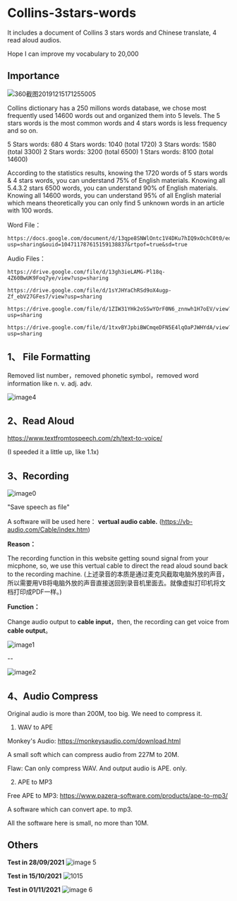 # Collins-3stars-words

It includes a document of Collins 3 stars words and Chinese translate, 4 read aloud audios.

Hope I can improve my vocabulary to 20,000


## Importance

![360截图20191215171255005](https://user-images.githubusercontent.com/83932602/135008056-257ba77b-beb1-4ca7-bf06-a891afb04d52.jpg)



Collins dictionary has a 250 millons words database, we chose most frequently used 14600 words out and organized them into 5 levels. The 5 stars words is the most common words and 4 stars words is less frequency and so on. 

 5 Stars words: 680
 4 Stars words: 1040 (total 1720)
 3 Stars words: 1580 (total 3300)
 2 Stars words: 3200 (total 6500)
 1 Stars words: 8100 (total 14600)

According to the statistics results, knowing the 1720 words of 5 stars words & 4 stars words, you can understand 75% of English materials. Knowing all 5.4.3.2 stars 6500 words, you can understand 90% of English materials. Knowing all 14600 words, you can understand 95% of all English material which means theoretically you can only find 5 unknown words in an article with 100 words. 


Word File：

    https://docs.google.com/document/d/13qpe8SNWlOntc1V4DKu7hIQ9xOchC0t0/edit?usp=sharing&ouid=104711787615159138837&rtpof=true&sd=true



Audio Files：

    https://drive.google.com/file/d/13gh3ieLAMG-Pl18q-4Z60BwUK9Foq7ye/view?usp=sharing

    https://drive.google.com/file/d/1sYJHYaChRSd9oX4ugp-Zf_ebV27GFes7/view?usp=sharing

    https://drive.google.com/file/d/1ZIW31YHk2oSSwYOrF0N6_znnwh1H7oEV/view?usp=sharing

    https://drive.google.com/file/d/1txvBYJpbiBWCmqeDFN5E4lqOaPJWHYdA/view?usp=sharing



## 1、 File Formatting

Removed list number，removed phonetic symbol，removed word information like n. v. adj. adv.

    

![image4](https://user-images.githubusercontent.com/83932602/135009114-d6e4bd4a-9621-479e-8bb3-5317f5a0131b.png)







## 2、Read Aloud

https://www.textfromtospeech.com/zh/text-to-voice/

(I speeded it a little up, like 1.1x)


## 3、Recording

![image0](https://user-images.githubusercontent.com/83932602/135008732-4118de55-e04a-4892-9581-3edf2be9f193.png)



"Save speech as file"

A software will be used here：
**vertual audio cable.**  (https://vb-audio.com/Cable/index.htm)

**Reason：**

The recording function in this website getting sound signal from your micphone, so, we use this vertual cable to direct the read aloud sound back to the recording machine. 
(上述录音的本质是通过麦克风截取电脑外放的声音，所以需要用VB将电脑外放的声音直接送回到录音机里面去。就像虚拟打印机将文档打印成PDF一样。)

**Function：**

Change audio output to **cable input**，then, the recording can get voice from **cable output**。


![image1](https://user-images.githubusercontent.com/83932602/135008439-e4278bdb-2d8d-4f2f-b1c3-ff9189975e53.png)


--


![image2](https://user-images.githubusercontent.com/83932602/135008461-2c896284-41a8-47e7-86a5-cf24f2daa643.png)



## 4、Audio Compress

Original audio is more than 200M, too big. We need to compress it.

1. WAV to APE

Monkey's Audio: https://monkeysaudio.com/download.html

A small soft which can compress audio from 227M to 20M.  

Flaw: Can only compress WAV. And output audio is APE. only.



2. APE to MP3

Free APE to MP3: https://www.pazera-software.com/products/ape-to-mp3/

A software which can convert ape. to mp3. 


All the software here is small, no more than 10M. 



## Others

**Test in 28/09/2021**
![image 5](https://user-images.githubusercontent.com/83932602/135010761-cd2e7730-0ecc-45a0-b04d-98868299b9b1.png)


**Test in 15/10/2021**
![1015](https://user-images.githubusercontent.com/83932602/137538027-21baa28f-10f6-4d32-96ab-8c9786ad232c.jpg)

**Test in 01/11/2021**
![image 6](https://user-images.githubusercontent.com/83932602/139608091-41419b7d-dedf-4695-8843-8203282cdd73.png)


